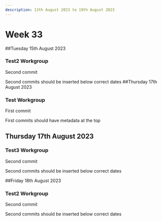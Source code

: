 ```yaml
---
description: 13th August 2023 to 19th August 2023
---
```


# Week 33

##Tuesday 15th August 2023
### Test2 Workgroup

Second commit

Second commits should be inserted below correct dates
##Thursday 17th August 2023
### Test Workgroup

First commit

First commits should have metadata at the top
## Thursday 17th August 2023

### Test3 Workgroup

Second commit

Second commits should be inserted below correct dates

##Friday 18th August 2023
### Test2 Workgroup

Second commit

Second commits should be inserted below correct dates